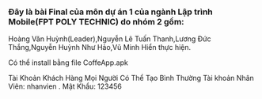 ### Đây là bài Final của môn dự án 1 của ngành Lập trình Mobile(FPT POLY TECHNIC) do nhóm 2 gồm:
Hoàng Văn Huỳnh(Leader),Nguyễn Lê Tuấn Thanh,Lương Đức Thắng,Nguyễn Huỳnh Như Hảo,Vũ Minh Hiển thực hiện.

Có thể install bằng file CoffeApp.apk

Tài Khoản Khách Hàng Mọi Người Có Thể Tạo Bình Thường
Tài khoản Nhân Viên: nhanvien . Mật Khẩu: 123456
